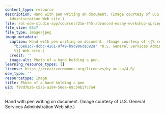 ```yaml
---
content_type: resource
description: Hand with pen writing on document. (Image courtesy of U.S. General Services
  Administration Web site.)
file: /ol-ocw-studio-app/courses/21w-745-advanced-essay-workshop-spring-2008/f97d7b26c5a5a28456ea69c34b17c7a4_21w-745s08-th.jpg
file_size: 6647
file_type: image/jpeg
image_metadata:
  caption: Hand with pen writing on document. (Image courtesy of {{% resource_link
    "b35e81c7-dcbc-4261-8f49-b9d986ce392a" "U.S. General Services Administration"
    %}} Web site.)
  credit: ''
  image-alt: Photo of a hand holding a pen.
learning_resource_types: []
license: https://creativecommons.org/licenses/by-nc-sa/4.0/
ocw_type: ''
resourcetype: Image
title: Photo of a hand holding a pen
uid: f97d7b26-c5a5-a284-56ea-69c34b17c7a4
---
```

Hand with pen writing on document. (Image courtesy of U.S. General Services Administration Web site.)